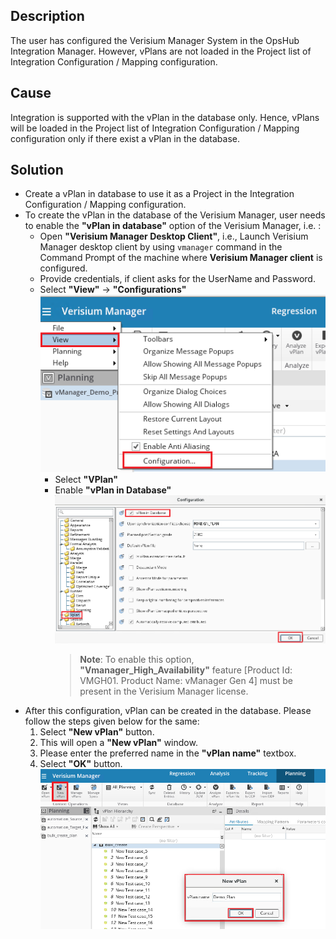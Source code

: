 ## Description
The user has configured the Verisium Manager System in the OpsHub Integration Manager. However, vPlans are not loaded in the Project list of Integration Configuration / Mapping configuration.

## Cause
Integration is supported with the vPlan in the database only. Hence, vPlans will be loaded in the Project list of Integration Configuration / Mapping configuration only if there exist a vPlan in the database.

## Solution
* Create a vPlan in database to use it as a Project in the Integration Configuration / Mapping configuration.
* To create the vPlan in the database of the Verisium Manager, user needs to enable the **"vPlan in database"** option of the Verisium Manager, i.e. :
  * Open **"Verisium Manager Desktop Client"**, i.e., Launch Verisium Manager desktop client by using `vmanager` command in the Command Prompt of the machine where **Verisium Manager client** is configured.
  * Provide credentials, if client asks for the UserName and Password.
  * Select **"View"** → **"Configurations"**  
    ![vmgr_config.png](../../../../assets/vmgr_config.png)
    * Select **"VPlan"**
    * Enable **"vPlan in Database"**  
      ![vmgr_enable_db.png](../../../../assets/vmgr_enable_db.png)  
      >**Note**: To enable this option, **"Vmanager_High_Availability"** feature [Product Id: VMGH01. Product Name: vManager Gen 4] must be present in the Verisium Manager license.
* After this configuration, vPlan can be created in the database. Please follow the steps given below for the same:
  1. Select **"New vPlan"** button.
  2. This will open a **"New vPlan"** window.
  3. Please enter the preferred name in the **"vPlan name"** textbox.
  4. Select **"OK"** button.  
     ![vmgr_create_vplan.png](../../../../assets/vmgr_create_vplan.png)

